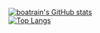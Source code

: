 [![boatrain's GitHub stats](https://github-readme-stats.vercel.app/api?username=boatrainlsz&count_private=true&show_icons=true)](https://github.com/boatrainlsz/github-readme-stats)<br>
[![Top Langs](https://github-readme-stats.vercel.app/api/top-langs/?username=boatrainlsz)](https://github.com/boatrainlsz/github-readme-stats)
